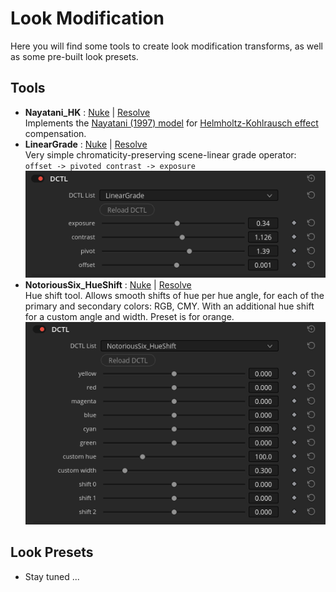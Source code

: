 # Look Modification
Here you will find some tools to create look modification transforms, as well as some pre-built look presets.

## Tools
- **Nayatani_HK** : [Nuke](tools/nuke/Nayatani_HK.nk) | [Resolve](tools/resolve/Nayatani_HK.dctl)  
  Implements the [Nayatani (1997) model](https://doi.org/10.1002/(SICI)1520-6378(199608)21:4<252::AID-COL1>3.0.CO;2-P) for [Helmholtz-Kohlrausch effect](https://en.wikipedia.org/wiki/Helmholtz%E2%80%93Kohlrausch_effect) compensation.
- **LinearGrade** : [Nuke](tools/nuke/LinearGrade.nk) | [Resolve](tools/resolve/LinearGrade.dctl)  
  Very simple chromaticity-preserving scene-linear grade operator: `offset -> pivoted contrast -> exposure`  
  ![LinearGrade UI](docs/img/ui/LinearGrade_ResolveUI.png)
- **NotoriousSix_HueShift** : [Nuke](tools/nuke/NotoriousSix_HueShift.nk) | [Resolve](tools/resolve/NotoriousSix_HueShift.dctl)  
  Hue shift tool. Allows smooth shifts of hue per hue angle, for each of the primary and secondary colors: RGB, CMY. With an additional hue shift for a custom angle and width. Preset is for orange.  
  ![HueShift UI](docs/img/ui/NotoriousSix_HueShift_ResolveUI.png)

## Look Presets
- Stay tuned ...
